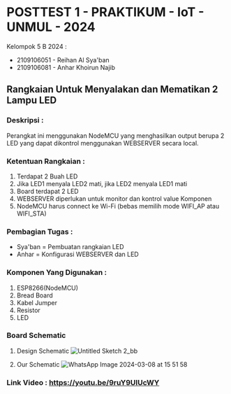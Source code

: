 # POSTTEST 1 - PRAKTIKUM - IoT - UNMUL - 2024

Kelompok 5 B 2024 :
- 2109106051 - Reihan Al Sya'ban
- 2109106081 - Anhar Khoirun Najib

## Rangkaian Untuk Menyalakan dan Mematikan 2 Lampu LED
### Deskripsi :
Perangkat ini menggunakan NodeMCU yang menghasilkan output berupa 2 LED yang dapat dikontrol menggunakan WEBSERVER secara local. 

### Ketentuan Rangkaian :
1. Terdapat 2 Buah LED
2. Jika LED1 menyala LED2 mati, jika LED2 menyala LED1 mati
3. Board terdapat 2 LED
4. WEBSERVER diperlukan untuk monitor dan kontrol value Komponen
5. NodeMCU harus connect ke Wi-Fi (bebas memilih mode WIFI_AP atau WIFI_STA)

### Pembagian Tugas :
- Sya'ban = Pembuatan rangkaian LED
- Anhar = Konfigurasi WEBSERVER dan LED

### Komponen Yang Digunakan :
1. ESP8266(NodeMCU)
2. Bread Board
3. Kabel Jumper
4. Resistor
5. LED

### Board Schematic
1. Design Schematic
![Untitled Sketch 2_bb](https://github.com/Anhar12/posttest1-praktikum-iot-unmul-2024/assets/92861249/40fbe361-000d-41b4-85d2-2a87615c4b75)

3. Our Schematic
![WhatsApp Image 2024-03-08 at 15 51 58](https://github.com/Anhar12/posttest1-praktikum-iot-unmul-2024/assets/92861249/b0a3836b-8d6c-49cc-8a90-652223ad93c4)

### Link Video :  https://youtu.be/9ruY9UlUcWY
